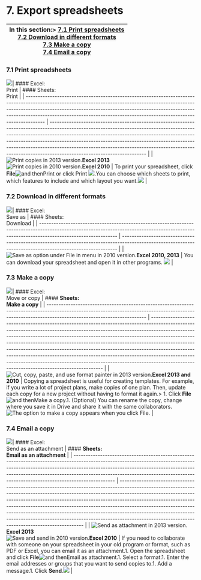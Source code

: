 # 7. Export spreadsheets



| **In this section:**> [7.1 Print spreadsheets](https://support.google.com/docs/answer/9330963?hl=en-GB&ref_topic=9296611&sjid=1577381285364851737-NC#7.1)<br/>[7.2 Download in different formats](https://support.google.com/docs/answer/9330963?hl=en-GB&ref_topic=9296611&sjid=1577381285364851737-NC#7.2)<br/>[7.3 Make a copy](https://support.google.com/docs/answer/9330963?hl=en-GB&ref_topic=9296611&sjid=1577381285364851737-NC#7.3)<br/>[7.4 Email a copy](https://support.google.com/docs/answer/9330963?hl=en-GB&ref_topic=9296611&sjid=1577381285364851737-NC#7.4) |
| ------------------------------------------------------------------------------------------------------------------------------------------------------------------------------------------------------------------------------------------------------------------------------------------------------------------------------------------------------------------------------------------------------------------------------------------------------------------------------------------------------------------------------------------------------------------------------- |

### 7.1 Print spreadsheets

![](https://storage.googleapis.com/support-kms-prod/NDmZPeU3rfkbDj5yaglL4CeQJDszF6qteFR0)| #### Excel:<br/>Print                                                                                                                                                                                                                                                                                                             | #### Sheets:<br/>Print                                                                                                                                                                                                                                                                                                                                                                                                                          |
| -------------------------------------------------------------------------------------------------------------------------------------------------------------------------------------------------------------------------------------------------------------------------------------------------------------------------------- | ---------------------------------------------------------------------------------------------------------------------------------------------------------------------------------------------------------------------------------------------------------------------------------------------------------------------------------------------------------------------------------------------------------------------------------------------- |
| ![Print copies in 2013 version.](https://lh3.googleusercontent.com/lHmHVcJHWD0lPlNGbEmHdcsy623bBul-AnsFo3wsNRzeVnz3M3npNlgVMoyU2VVALMg=w319)**Excel 2013**<br/> ![Print copies in 2010 version.](https://lh3.googleusercontent.com/Ig9pf-7Z0yblVGkOerP_7QA1GUqDJFZ-1GBp_aylmePvf_SxyK8l7AntoWDWNF6M960=w319)**Excel 2010** | To print your spreadsheet, click **File**![and then](https://storage.googleapis.com/support-kms-prod/Th2Tx0uwPMOhsMPn7nRXMUo3vs6J0pto2DTn)Print or click Print ![](https://storage.googleapis.com/support-kms-prod/S3KuSFYubMzVhEzxSSYUWqMmAi89TOzyqq0f).You can choose which sheets to print, which features to include and which layout you want.![](https://storage.googleapis.com/support-kms-prod/Nn29gOZNPrXRNc8MxaDJmqmsP5id3rEES0zW) |

### 7.2 Download in different formats

![](https://storage.googleapis.com/support-kms-prod/NDmZPeU3rfkbDj5yaglL4CeQJDszF6qteFR0)| #### Excel:<br/>Save as                                                                                                                                                                       | #### Sheets:<br/>Download                                                                                                                                   |
| -------------------------------------------------------------------------------------------------------------------------------------------------------------------------------------------- | ---------------------------------------------------------------------------------------------------------------------------------------------------------- |
| ![Save as option under File in menu in 2010 version.](https://lh3.googleusercontent.com/sYeeFpc8MczweuUe2VUqV1_R2uOJtdcASH4nh6Fhan6LWgSsIt6EDJ0P2lBCDx4Jcrnf=w269)**Excel 2010, 2013** | You can download your spreadsheet and open it in other programs. ![](https://storage.googleapis.com/support-kms-prod/6TnVUEUQ2AjfgeRs01giEpjLCG9sEGEYIbbi) |

### 7.3 Make a copy

![](https://storage.googleapis.com/support-kms-prod/NDmZPeU3rfkbDj5yaglL4CeQJDszF6qteFR0)| #### Excel:<br/>Move or copy                                                                                                                                                                           | #### **Sheets:<br/>Make a copy**                                                                                                                                                                                                                                                                                                                                                                                                                                                                                                                                                                                        |
| ----------------------------------------------------------------------------------------------------------------------------------------------------------------------------------------------------- | ---------------------------------------------------------------------------------------------------------------------------------------------------------------------------------------------------------------------------------------------------------------------------------------------------------------------------------------------------------------------------------------------------------------------------------------------------------------------------------------------------------------------------------------------------------------------------------------------------------------------------- |
| ![Cut, copy, paste, and use format painter in 2013 version.](https://lh3.googleusercontent.com/7r8SLt1DD4bdPHkFbcKDeR5NmZfYvO_orQ5z-zcFDeRWDeNPL0I5fgqYp-l1_EI2n1Q=w315)**Excel 2013 and 2010** | Copying a spreadsheet is useful for creating templates. For example, if you write a lot of project plans, make copies of one plan. Then, update each copy for a new project without having to format it again.> 1. Click **File**![and then](https://storage.googleapis.com/support-kms-prod/Th2Tx0uwPMOhsMPn7nRXMUo3vs6J0pto2DTn)Make a copy.1. (Optional) You can rename the copy, change where you save it in Drive and share it with the same collaborators.![The option to make a copy appears when you click File.](https://storage.googleapis.com/support-kms-prod/b4Y341nJUFRtJXaiAuNSZId7YtJxbe6FLMbL) |

### 7.4 Email a copy

![](https://storage.googleapis.com/support-kms-prod/NDmZPeU3rfkbDj5yaglL4CeQJDszF6qteFR0)| #### Excel:<br/>Send as an attachment                                                                                                                                                                                                                                                                                                      | #### **Sheets:<br/>Email as an attachment**                                                                                                                                                                                                                                                                                                                                                                                                                                                                                                    |
| ----------------------------------------------------------------------------------------------------------------------------------------------------------------------------------------------------------------------------------------------------------------------------------------------------------------------------------------- | --------------------------------------------------------------------------------------------------------------------------------------------------------------------------------------------------------------------------------------------------------------------------------------------------------------------------------------------------------------------------------------------------------------------------------------------------------------------------------------------------------------------------------------------------- |
| ![Send as attachment in 2013 version. ](https://lh3.googleusercontent.com/BpBCrFmOfCYoSn0uxLMHxPAt33PHYFn6Uzfsm00hlWvZHAeY_qA3o_FeBEcJI8fMc85I=w222)**Excel 2013**<br/> ![Save and send in 2010 version.](https://lh3.googleusercontent.com/DJ7qGU_e04lMPersnoZQQFB5RDmoPEL8Le-yK95L7-1t_VLtpCv4cymedwh8H4wNmVM=w409)**Excel 2010** | If you need to collaborate with someone on your spreadsheet in your old program or format, such as PDF or Excel, you can email it as an attachment.1. Open the spreadsheet and click **File**![and then](https://storage.googleapis.com/support-kms-prod/Th2Tx0uwPMOhsMPn7nRXMUo3vs6J0pto2DTn)Email as attachment.1. Select a format.1. Enter the email addresses or groups that you want to send copies to.1. Add a message.1. Click **Send**.![](https://storage.googleapis.com/support-kms-prod/HUkrkc2ESTCeDkGE2DRPHgipGCKyA9eKJI3t) |
